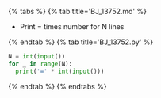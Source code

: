 {% tabs %}
{% tab title='BJ_13752.md' %}

* Print = times number for N lines

{% endtab %}
{% tab title='BJ_13752.py' %}

```py
N = int(input())
for _ in range(N):
  print('=' * int(input()))
```

{% endtab %}
{% endtabs %}